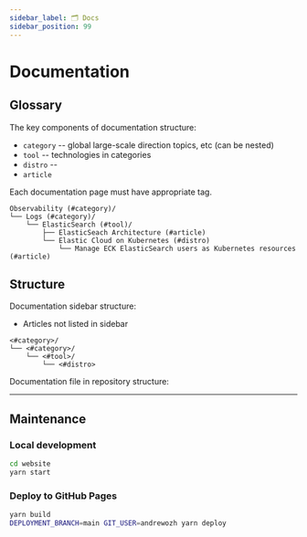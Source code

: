 ```yaml
---
sidebar_label: 🗂️ Docs
sidebar_position: 99
---
```


# Documentation

## Glossary

The key components of documentation structure:

* `category` -- global large-scale direction topics,  etc (can be nested)
* `tool` -- technologies in categories
* `distro` -- 
* `article`

Each documentation page must have appropriate tag.

```
Observability (#category)/
└── Logs (#category)/
    └── ElasticSearch (#tool)/
        ├── ElasticSeach Architecture (#article)
        └── Elastic Cloud on Kubernetes (#distro)
            └── Manage ECK ElasticSearch users as Kubernetes resources (#article)
```

## Structure

Documentation sidebar structure:

* Articles not listed in sidebar

```
<#category>/
└── <#category>/
    └── <#tool>/
        └── <#distro>
```

Documentation file in repository structure:



---

## Maintenance

### Local development

```bash
cd website
yarn start
```

### Deploy to GitHub Pages

```bash
yarn build
DEPLOYMENT_BRANCH=main GIT_USER=andrewozh yarn deploy
```
